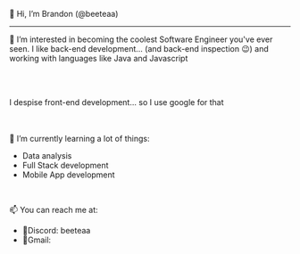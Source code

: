 👋 Hi, I’m Brandon (@beeteaa)
<hr>
👀 I’m interested in becoming the coolest Software Engineer you've ever seen. I like back-end development... (and back-end inspection 😉) 
and working with languages like Java and Javascript

<br/><br/>

I despise front-end development... so I use google for that

<br/><br/>
🌱 I’m currently learning a lot of things:
  - Data analysis
  - Full Stack development
  - Mobile App development

<br/>

📫 You can reach me at:
  - 🤖Discord: beeteaa
  - 💌Gmail: 









